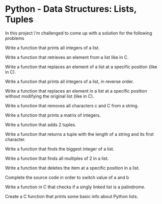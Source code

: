 # Python - Data Structures: Lists, Tuples
In this project i'm challenged to come up with a solution for the following problems

Write a function that prints all integers of a list.

Write a function that retrieves an element from a list like in C.

Write a function that replaces an element of a list at a specific position (like in C).

Write a function that prints all integers of a list, in reverse order.

Write a function that replaces an element in a list at a specific position without modifying the original list (like in C).

Write a function that removes all characters c and C from a string.

Write a function that prints a matrix of integers.

Write a function that adds 2 tuples.

Write a function that returns a tuple with the length of a string and its first character.

Write a function that finds the biggest integer of a list.

Write a function that finds all multiples of 2 in a list.

Write a function that deletes the item at a specific position in a list.

Complete the source code in order to switch value of a and b

Write a function in C that checks if a singly linked list is a palindrome.

Create a C function that prints some basic info about Python lists.
